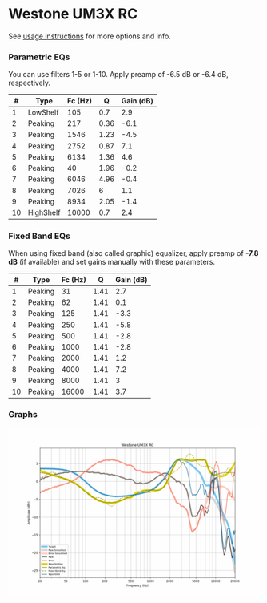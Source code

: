 # Westone UM3X RC
See [usage instructions](https://github.com/jaakkopasanen/AutoEq#usage) for more options and info.

### Parametric EQs
You can use filters 1-5 or 1-10. Apply preamp of -6.5 dB or -6.4 dB, respectively.

|   # | Type      |   Fc (Hz) |    Q |   Gain (dB) |
|-----|-----------|-----------|------|-------------|
|   1 | LowShelf  |       105 | 0.7  |         2.9 |
|   2 | Peaking   |       217 | 0.36 |        -6.1 |
|   3 | Peaking   |      1546 | 1.23 |        -4.5 |
|   4 | Peaking   |      2752 | 0.87 |         7.1 |
|   5 | Peaking   |      6134 | 1.36 |         4.6 |
|   6 | Peaking   |        40 | 1.96 |        -0.2 |
|   7 | Peaking   |      6046 | 4.96 |        -0.4 |
|   8 | Peaking   |      7026 | 6    |         1.1 |
|   9 | Peaking   |      8934 | 2.05 |        -1.4 |
|  10 | HighShelf |     10000 | 0.7  |         2.4 |

### Fixed Band EQs
When using fixed band (also called graphic) equalizer, apply preamp of **-7.8 dB** (if available) and set gains manually with these parameters.

|   # | Type    |   Fc (Hz) |    Q |   Gain (dB) |
|-----|---------|-----------|------|-------------|
|   1 | Peaking |        31 | 1.41 |         2.7 |
|   2 | Peaking |        62 | 1.41 |         0.1 |
|   3 | Peaking |       125 | 1.41 |        -3.3 |
|   4 | Peaking |       250 | 1.41 |        -5.8 |
|   5 | Peaking |       500 | 1.41 |        -2.8 |
|   6 | Peaking |      1000 | 1.41 |        -2.8 |
|   7 | Peaking |      2000 | 1.41 |         1.2 |
|   8 | Peaking |      4000 | 1.41 |         7.2 |
|   9 | Peaking |      8000 | 1.41 |         3   |
|  10 | Peaking |     16000 | 1.41 |         3.7 |

### Graphs
![](./Westone%20UM3X%20RC.png)
